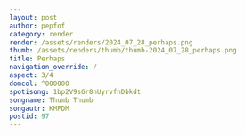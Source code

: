 ```yaml
---
layout: post
author: pepfof
category: render
render: /assets/renders/2024_07_28_perhaps.png
thumb: /assets/renders/thumb/thumb-2024_07_28_perhaps.png
title: Perhaps
navigation_override: /
aspect: 3/4
domcol: ^000000
spotisong: 1bp2V9sGr8nUyrvfnDbkdt
songname: Thumb Thumb
songautr: KMFDM
postid: 97
---
```


<!--USER BEGIN 1-->

<!--USER END 1-->

<!--more-->
<!--USER BEGIN 2-->

<!--USER END 2-->

